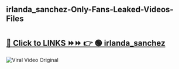 
 ## irlanda_sanchez-Only-Fans-Leaked-Videos-Files

# <h2><a href="https://mediaupload.pro?irlanda_sanchez">🔗 Click to LINKS ⏩⏩ 👉 🟢 irlanda_sanchez </a></h2>

<a href="https://mediaupload.pro?irlanda_sanchez" rel="nofollow" data-target="animated-image.originalLink"><img src="https://i.ibb.co.com/xMMVF88/686577567.gif" alt="Viral Video Original" style="max-width: 100%; display: inline-block;" data-target="animated-image.originalImage"></a>